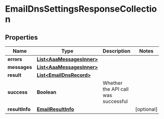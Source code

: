 

# EmailDnsSettingsResponseCollection


## Properties

| Name | Type | Description | Notes |
|------------ | ------------- | ------------- | -------------|
|**errors** | [**List&lt;AaaMessagesInner&gt;**](AaaMessagesInner.md) |  |  |
|**messages** | [**List&lt;AaaMessagesInner&gt;**](AaaMessagesInner.md) |  |  |
|**result** | [**List&lt;EmailDnsRecord&gt;**](EmailDnsRecord.md) |  |  |
|**success** | **Boolean** | Whether the API call was successful |  |
|**resultInfo** | [**EmailResultInfo**](EmailResultInfo.md) |  |  [optional] |



